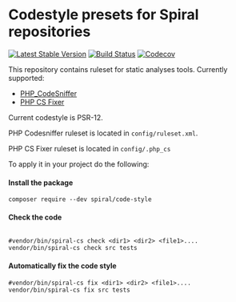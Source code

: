 # Codestyle presets for Spiral repositories

[![Latest Stable Version](https://poser.pugx.org/spiral/code-style/version)](https://packagist.org/packages/spiral/code-style)
[![Build Status](https://travis-ci.org/spiral/code-style.svg?branch=master)](https://travis-ci.org/spiral/code-style)
[![Codecov](https://codecov.io/gh/spiral/code-style/branch/master/graph/badge.svg)](https://codecov.io/gh/spiral/code-style/)

This repository contains ruleset for static analyses tools.
Currently supported:
- [PHP_CodeSniffer](https://github.com/squizlabs/PHP_CodeSniffer/)
- [PHP CS Fixer](https://cs.symfony.com/)

Current codestyle is PSR-12.

PHP Codesniffer ruleset is located in `config/ruleset.xml`.

PHP CS Fixer ruleset is located in `config/.php_cs`

To apply it in your project do the following: 

#### Install the package

```
composer require --dev spiral/code-style
``` 

#### Check the code
```

#vendor/bin/spiral-cs check <dir1> <dir2> <file1>....
vendor/bin/spiral-cs check src tests
```

#### Automatically fix the code style

```
#vendor/bin/spiral-cs fix <dir1> <dir2> <file1>....
vendor/bin/spiral-cs fix src tests
```
